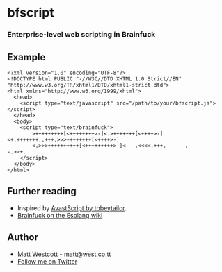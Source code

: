 bfscript
========

### Enterprise-level web scripting in Brainfuck ###

Example
-------

    <?xml version="1.0" encoding="UTF-8"?>
    <!DOCTYPE html PUBLIC "-//W3C//DTD XHTML 1.0 Strict//EN" "http://www.w3.org/TR/xhtml1/DTD/xhtml1-strict.dtd">
    <html xmlns="http://www.w3.org/1999/xhtml">
      <head>
        <script type="text/javascript" src="/path/to/your/bfscript.js"></script>
      </head>
      <body>
        <script type="text/brainfuck">
            >+++++++++[<++++++++>-]<.>+++++++[<++++>-]<+.+++++++..+++.>>>++++++++[<++++>-]
            <.>>>++++++++++[<+++++++++>-]<---.<<<<.+++.------.--------.>>+.
        </script>
      </body>
    </html>

Further reading
---------------

* Inspired by [AvastScript by tobeytailor](http://github.com/tobeytailor/avastscript).
* [Brainfuck on the Esolang wiki](http://esolangs.org/wiki/Brainfuck)

Author
------
* [Matt Westcott](http://matt.west.co.tt) - matt@west.co.tt
* [Follow me on Twitter](http://twitter.com/westdotcodottt)
